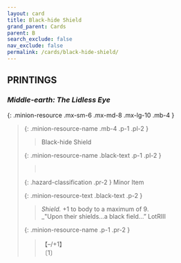 ```yaml
---
layout: card
title: Black-hide Shield
grand_parent: Cards
parent: B
search_exclude: false
nav_exclude: false
permalink: /cards/black-hide-shield/
---
```


## PRINTINGS


### _Middle-earth: The Lidless Eye_

{: .minion-resource .mx-sm-6 .mx-md-8 .mx-lg-10 .mb-4 }
> {: .minion-resource-name .mb-4 .p-1 .pl-2 }
> > <div class="hazard-mp"></div>
> > <div class="card-name">Black-hide Shield</div>
>
> {: .minion-resource-name .black-text .p-1 .pl-2 }
> > &nbsp;
>
> {: .hazard-classification .pr-2 }
> Minor Item
>
> {: .minion-resource-text .black-text .p-2 }
> > _Shield._ +1 to body to a maximum of 9. <br>_"Upon their shields...a black field...” LotRIII 
> 
> {: .minion-resource-name .p-1 .pr-2 }
> > <div class="card-shield">【&ndash;/+1】</div>
> > <div class="card-corruption-white">〔1〕</div>
